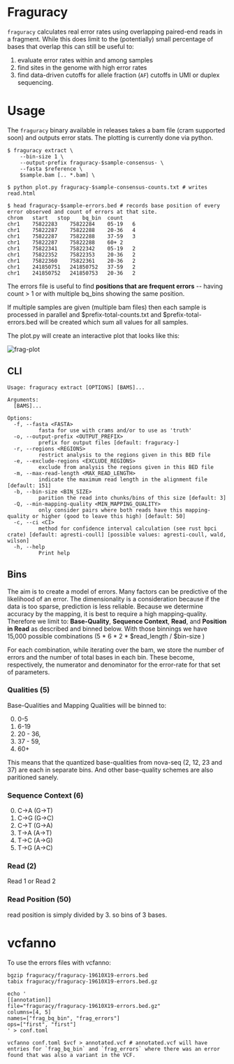 # Fraguracy

`fraguracy` calculates real error rates using overlapping paired-end reads in a fragment.
While this does limit to the (potentially) small percentage of bases that overlap this can
still be useful to:

1. evaluate error rates within and among samples
2. find sites in the genome with high error rates
3. find data-driven cutoffs for allele fraction (`AF`) cutoffs in UMI or duplex sequencing.

# Usage

The `fraguracy` binary available in releases takes a bam file (cram supported soon) and outputs error stats. The plotting is currently done via python.

```
$ fraguracy extract \
    --bin-size 1 \
    --output-prefix fraguracy-$sample-consensus- \
    --fasta $reference \
    $sample.bam [.. *.bam] \

$ python plot.py fraguracy-$sample-consensus-counts.txt # writes read.html

$ head fraguracy-$sample-errors.bed # records base position of every error observed and count of errors at that site.
chrom	start	stop	bq_bin	count
chr1	75822283	75822284	05-19	6	
chr1	75822287	75822288	20-36	4	
chr1	75822287	75822288	37-59	3	
chr1	75822287	75822288	60+	2	
chr1	75822341	75822342	05-19	2	
chr1	75822352	75822353	20-36	2	
chr1	75822360	75822361	20-36	2	
chr1	241850751	241850752	37-59	2	
chr1	241850752	241850753	20-36	2	
```

The errors file is useful to find **positions that are frequent errors** -- having count > 1 or with multiple bq_bins showing the same position.

If multiple samples are given (multiple bam files) then each sample is processed in parallel and $prefix-total-counts.txt and $prefix-total-errors.bed will
be created which sum all values for all samples.

The plot.py will create an interactive plot that looks like this:

![frag-plot](https://user-images.githubusercontent.com/1739/225074861-7b5098d1-b5e9-4bab-8971-0a278f182aaa.png)

## CLI

```
Usage: fraguracy extract [OPTIONS] [BAMS]...

Arguments:
  [BAMS]...  

Options:
  -f, --fasta <FASTA>
          fasta for use with crams and/or to use as 'truth'
  -o, --output-prefix <OUTPUT_PREFIX>
          prefix for output files [default: fraguracy-]
  -r, --regions <REGIONS>
          restrict analysis to the regions given in this BED file
  -e, --exclude-regions <EXCLUDE_REGIONS>
          exclude from analysis the regions given in this BED file
  -m, --max-read-length <MAX_READ_LENGTH>
          indicate the maximum read length in the alignment file [default: 151]
  -b, --bin-size <BIN_SIZE>
          parition the read into chunks/bins of this size [default: 3]
  -Q, --min-mapping-quality <MIN_MAPPING_QUALITY>
          only consider pairs where both reads have this mapping-quality or higher (good to leave this high) [default: 50]
  -c, --ci <CI>
          method for confidence interval calculation (see rust bpci crate) [default: agresti-coull] [possible values: agresti-coull, wald, wilson]
  -h, --help
          Print help
```

## Bins

The aim is to create a model of errors. Many factors can be predictive of the likelihood of an error.
The dimensionality is a consideration because if the data is too sparse, prediction is less reliable.
Because we determine accuracy by the mapping, it is best to require a high mapping-quality.
Therefore we limit to: **Base-Quality**, **Sequence Context**, **Read**, and **Position in Read**
as described and binned below. With those binnings we have 15,000 possible combinations (5 * 6 * 2 * $read_length / $bin-size )

For each combination, while iterating over the bam, we store the number of errors and the number of total bases
in each bin. These become, respectively, the numerator and denominator for the error-rate for that set of parameters.

### Qualities (5)

Base-Qualities and Mapping Qualities will be binned to:

0. 0-5
1. 6-19
2. 20 - 36,
3. 37 - 59,
4. 60+

This means that the quantized base-qualities from nova-seq (2, 12, 23 and 37) are each in separate bins.
And other base-quality schemes are also paritioned sanely.

### Sequence Context (6)

0. C->A (G->T)
1. C->G (G->C)
2. C->T (G->A)
3. T->A (A->T)
4. T->C (A->G)
5. T->G (A->C)

### Read (2)

Read 1 or Read 2

### Read Position (50)

read position is simply divided by 3. so bins of 3 bases.


# vcfanno

To use the errors files with vcfanno:

```
bgzip fraguracy/fraguracy-19610X19-errors.bed
tabix fraguracy/fraguracy-19610X19-errors.bed.gz

echo '
[[annotation]]
file="fraguracy/fraguracy-19610X19-errors.bed.gz"
columns=[4, 5]
names=["frag_bq_bin", "frag_errors"]
ops=["first", "first"]
' > conf.toml

vcfanno conf.toml $vcf > annotated.vcf # annotated.vcf will have entries for `frag_bq_bin` and `frag_errors` where there was an error found that was also a variant in the VCF.
```

